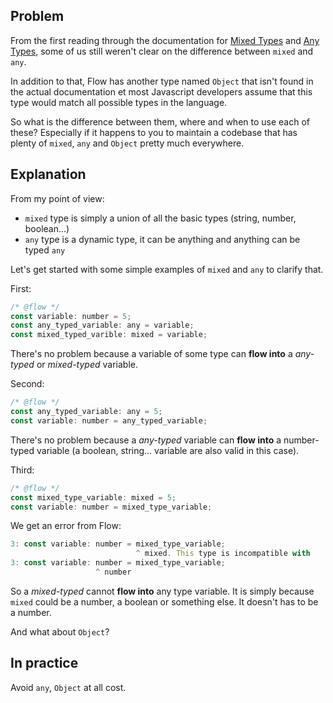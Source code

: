 ## Problem

From the first reading through the documentation for [Mixed Types](https://flow.org/en/docs/types/mixed/) and [Any Types](https://flow.org/en/docs/types/any/), some of us still weren't clear on the difference between `mixed` and `any`.

In addition to that, Flow has another type named `Object` that isn't found in the actual documentation et most Javascript developers assume that this type would match all possible types in the language.

So what is the difference between them, where and when to use each of these? Especially if it happens to you to maintain a codebase that has plenty of `mixed`, `any` and `Object` pretty much everywhere.

## Explanation

From my point of view:
  - `mixed` type is simply a union of all the basic types (string, number, boolean...)
  - `any` type is a dynamic type, it can be anything and anything can be typed `any`

Let's get started with some simple examples of `mixed` and `any` to clarify that.

First:

```js
/* @flow */
const variable: number = 5;
const any_typed_variable: any = variable;
const mixed_typed_varible: mixed = variable;
```

There's no problem because a variable of some type can **flow into** a *any-typed* or *mixed-typed* variable.

Second:

```js
/* @flow */
const any_typed_variable: any = 5;
const variable: number = any_typed_variable;
```

There's no problem because a *any-typed* variable can **flow into** a number-typed variable (a boolean, string... variable are also valid in this case).

Third:

```js
/* @flow */
const mixed_type_variable: mixed = 5;
const variable: number = mixed_type_variable;
```

We get an error from Flow:
```js
3: const variable: number = mixed_type_variable;
                            ^ mixed. This type is incompatible with
3: const variable: number = mixed_type_variable;
                   ^ number
```

So a *mixed-typed* cannot **flow into** any type variable. It is simply because `mixed` could be a number, a boolean or something else. It doesn't has to be a number.

And what about `Object`?




## In practice

Avoid `any`, `Object` at all cost.